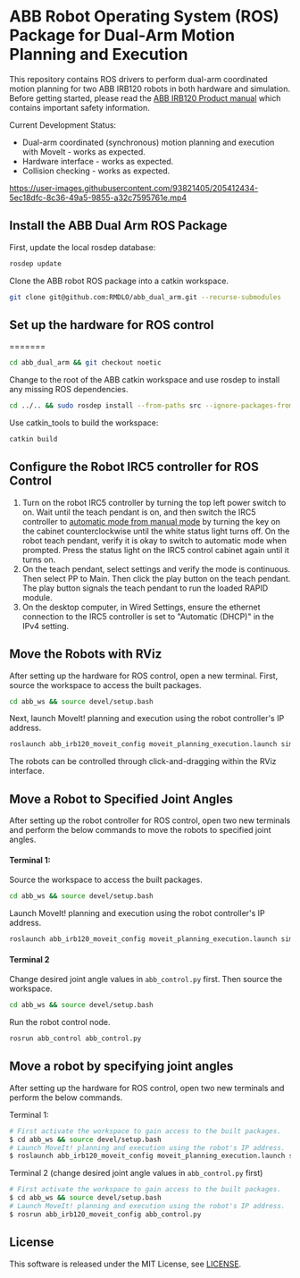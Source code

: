 # ABB Robot Operating System (ROS) Package for Dual-Arm Motion Planning and Execution

This repository contains ROS drivers to perform dual-arm coordinated motion planning for two ABB IRB120 robots in both hardware and simulation. Before getting started, please read the [ABB IRB120 Product manual](https://library.e.abb.com/public/35c8d30aebad4d13b945a1943e354ac5/3HAC035728%20PM%20IRB%20120-en.pdf) which contains important safety information.

Current Development Status:

- Dual-arm coordinated (synchronous) motion planning and execution with MoveIt - works as expected.
- Hardware interface - works as expected.
- Collision checking - works as expected.  

https://user-images.githubusercontent.com/93821405/205412434-5ec18dfc-8c36-49a5-9855-a32c7595761e.mp4

## Install the ABB Dual Arm ROS Package

First, update the local rosdep database:

```bash
rosdep update
```

Clone the ABB robot ROS package into a catkin workspace.

```bash
git clone git@github.com:RMDLO/abb_dual_arm.git --recurse-submodules
```

## Set up the hardware for ROS control
=======
```bash
cd abb_dual_arm && git checkout noetic
```

Change to the root of the ABB catkin workspace and use rosdep to install any missing ROS dependencies.

```bash
cd ../.. && sudo rosdep install --from-paths src --ignore-packages-from-source --rosdistro noetic
```
Use catkin_tools to build the workspace:

```bash
catkin build
```

## Configure the Robot IRC5 controller for ROS Control

1. Turn on the robot IRC5 controller by turning the top left power switch to on. Wait until the teach pendant is on, and then switch the IRC5 controller to [automatic mode from manual mode](!http://wiki.ros.org/abb_driver/Tutorials/RunServer) by turning the key on the cabinet counterclockwise until the white status light turns off. On the robot teach pendant, verify it is okay to switch to automatic mode when prompted. Press the status light on the IRC5 control cabinet again until it turns on.
2.  On the teach pendant, select settings and verify the mode is continuous. Then select PP to Main. Then click the play button on the teach pendant. The play button signals the teach pendant to run the loaded RAPID module.
3. On the desktop computer, in Wired Settings, ensure the ethernet connection to the IRC5 controller is set to "Automatic (DHCP)" in the IPv4 setting. 

## Move the Robots with RViz

After setting up the hardware for ROS control, open a new terminal. First, source the workspace to access the built packages.

```bash
cd abb_ws && source devel/setup.bash
```
Next, launch MoveIt! planning and execution using the robot controller's IP address.
```bash
roslaunch abb_irb120_moveit_config moveit_planning_execution.launch sim:=false robot_ip:=192.168.125.1
```
The robots can be controlled through click-and-dragging within the RViz interface.

## Move a Robot to Specified Joint Angles

After setting up the robot controller for ROS control, open two new terminals and perform the below commands to move the robots to specified joint angles.

#### Terminal 1:

Source the workspace to access the built packages.
```bash
cd abb_ws && source devel/setup.bash
```
Launch MoveIt! planning and execution using the robot controller's IP address.
```bash
roslaunch abb_irb120_moveit_config moveit_planning_execution.launch sim:=false robot_ip:=192.168.125.1
```

#### Terminal 2 

Change desired joint angle values in `abb_control.py` first. Then source the workspace.
```bash
cd abb_ws && source devel/setup.bash
```
Run the robot control node.
```bash
rosrun abb_control abb_control.py
```

## Move a robot by specifying joint angles

After setting up the hardware for ROS control, open two new terminals and perform the below commands.

Terminal 1:

```bash
# First activate the workspace to gain access to the built packages.
$ cd abb_ws && source devel/setup.bash
# Launch MoveIt! planning and execution using the robot's IP address.
$ roslaunch abb_irb120_moveit_config moveit_planning_execution.launch sim:=false robot_ip:=192.168.125.1
```
Terminal 2 (change desired joint angle values in `abb_control.py` first)
```bash
# First activate the workspace to gain access to the built packages.
$ cd abb_ws && source devel/setup.bash
# Launch MoveIt! planning and execution using the robot's IP address.
$ rosrun abb_irb120_moveit_config abb_control.py
```

## License

This software is released under the MIT License, see [LICENSE](./LICENSE).
